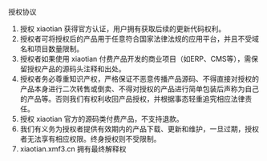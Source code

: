 授权协议
1. 授权 xiaotian 获得官方认证，用户拥有获取后续的更新代码权利。
2. 授权者可将授权后的产品用于任意符合国家法律法规的应用平台，并且不受域名和项目数量限制。
3. 授权者如果使用 xiaotian 付费产品开发的商业项目（如ERP、CMS等），需保留授权产品的源码头注释和出处。
4. 授权者务必尊重知识产权，严格保证不恶意传播产品源码、不得直接对授权的产品本身进行二次转售或倒卖、不得对授权的产品进行简单包装后声称为自己的产品等。否则我们有权利收回产品授权，并根据事态轻重追究相应法律责任。
5. 授权 xiaotian 官方的源码类付费产品，不支持退款。
6. 我们有义务为授权者提供有效期内的产品下载、更新和维护，一旦过期，授权者无法享有相应权限。终身授权则不受限制。
7. xiaotian.xmf3.cn 拥有最终解释权